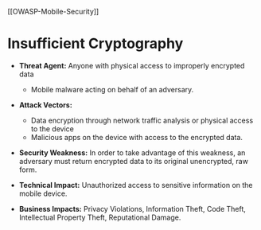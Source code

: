 [[OWASP-Mobile-Security]]

# Insufficient Cryptography
- **Threat Agent:** Anyone with physical access to improperly encrypted data
	- Mobile malware acting on behalf of an adversary.

- **Attack Vectors:**
	- Data encryption through network traffic analysis or physical access to the device
	- Malicious apps on the device with access to the encrypted data.
- **Security Weakness:** In order to take advantage of this weakness, an adversary must return encrypted data to its original unencrypted, raw form.
- **Technical Impact:** Unauthorized access to sensitive information on the mobile device.
- **Business Impacts:** Privacy Violations, Information Theft, Code Theft, Intellectual Property Theft, Reputational Damage.